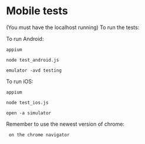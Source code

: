 # Mobile tests

(You must have the localhost running)
To run the tests:

To run Android:

```
appium
```

```
node test_android.js
```

```
emulator -avd testing
```

To run iOS:

```
appium
```

```
node test_ios.js
```

```
open -a simulator
```

Remember to use the newest version of chrome:

```
 on the chrome navigator
```
